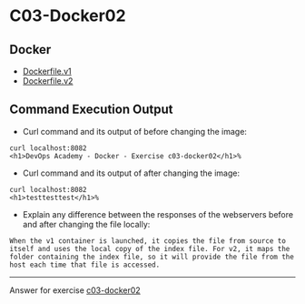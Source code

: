 # C03-Docker02

## Docker 
- [Dockerfile.v1](https://github.com/devopsacademyau/academy/blob/marshalldaniel/c03-docker02/classes/03class/exercises/c03-docker03/marshalldaniel/Dockerfile.v1)
- [Dockerfile.v2](https://github.com/devopsacademyau/academy/blob/marshalldaniel/c03-docker02/classes/03class/exercises/c03-docker03/marshalldaniel/Dockerfile.v2)

## Command Execution Output
- Curl command and its output of before changing the image:
```
curl localhost:8082
<h1>DevOps Academy - Docker - Exercise c03-docker02</h1>%
```

- Curl command and its output of after changing the image:
```
curl localhost:8082
<h1>testtesttest</h1>%
```

- Explain any difference between the responses of the webservers before and after changing the file locally:
```
When the v1 container is launched, it copies the file from source to itself and uses the local copy of the index file. For v2, it maps the folder containing the index file, so it will provide the file from the host each time that file is accessed.
```

<!-- Don't change anything below this point-->
<!-- Before commiting, remove both commented lines--> 
***
Answer for exercise [c03-docker02](https://github.com/devopsacademyau/academy/blob/af3225a3436f263164e8daebc6bbd1ef3122b900/classes/03class/exercises/c03-docker02/README.md)
